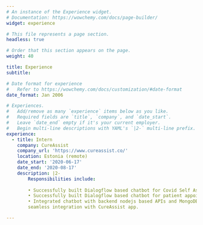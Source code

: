 ```yaml
---
# An instance of the Experience widget.
# Documentation: https://wowchemy.com/docs/page-builder/
widget: experience

# This file represents a page section.
headless: true

# Order that this section appears on the page.
weight: 40

title: Experience
subtitle:

# Date format for experience
#   Refer to https://wowchemy.com/docs/customization/#date-format
date_format: Jan 2006

# Experiences.
#   Add/remove as many `experience` items below as you like.
#   Required fields are `title`, `company`, and `date_start`.
#   Leave `date_end` empty if it's your current employer.
#   Begin multi-line descriptions with YAML's `|2-` multi-line prefix.
experience:
  - title: Intern
    company: CureAssist
    company_url: 'https://www.cureassist.co/'
    location: Estonia (remote)
    date_start: '2020-06-17'
    date_end: '2020-08-17'
    description: |2-
        Responsibilities include:
        
        • Successfully built Dialogflow based chatbot for Covid Self Assessment
        • Successfully built Dialogflow based chatbot for patient appointment booking
        • Integrated chatbot with backend nodejs based APIs and MongoDB db for
        seamless integration with CureAssist app.

---
```

